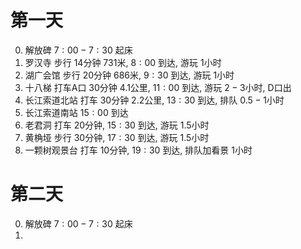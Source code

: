 # 第一天

0. 解放碑  $7:00-7:30$ 起床
1. 罗汉寺  步行 $14$分钟 $731$米, $8:00$ 到达, 游玩 $1$小时
2. 湖广会馆  步行 $20$分钟 $686$米, $9:30$ 到达, 游玩 $1$小时
3. 十八梯  打车A口 $30$分钟 $4.1$公里, $11:00$ 到达, 游玩 $2-3$小时, D口出
4. 长江索道北站 打车 $30$分钟 $2.2$公里, $13:30$ 到达, 排队 $0.5-1$小时
5. 长江索道南站 $15:00$ 到达
6. 老君洞 打车 $20$分钟, $15:30$ 到达, 游玩 $1.5$小时
7. 黄桷垭 步行 $30$分钟, $17:30$ 到达, 游玩 $1.5$小时
8. 一颗树观景台 打车 $10$分钟, $19:30$ 到达, 排队加看景 $1$小时

# 第二天

0. 解放碑  $7:00-7:30$ 起床
1. 